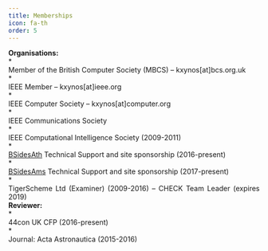 ```yaml
---
title: Memberships
icon: fa-th
order: 5
---
```

<div style="text-align: left; font-weight: bold;">Organisations:</div>
* <div style="text-align: justify;"> Member of the British Computer Society (MBCS) – kxynos[at]bcs.org.uk</div>
* <div style="text-align: justify;"> IEEE Member – kxynos[at]ieee.org</div>
* <div style="text-align: justify;"> IEEE Computer Society – kxynos[at]computer.org</div>
* <div style="text-align: justify;"> IEEE Communications Society</div>
* <div style="text-align: justify;"> IEEE Computational Intelligence Society (2009-2011)</div>
* <div style="text-align: justify;"> <a href="https://www.bsidesath.gr">BSidesAth</a> Technical Support and site sponsorship (2016-present)</div>
* <div style="text-align: justify;"> <a href="https://www.bsidesams.nl">BSidesAms</a> Technical Support and site sponsorship (2017-present)</div>
* <div style="text-align: justify;"> TigerScheme Ltd (Examiner) (2009-2016) – CHECK Team Leader (expires 2019) </div>
<div style="text-align: left; font-weight: bold;">Reviewer:</div>
* <div style="text-align: justify;">44con UK CFP (2016-present)</div>
* <div style="text-align: justify;">Journal: Acta Astronautica (2015-2016)</div>
